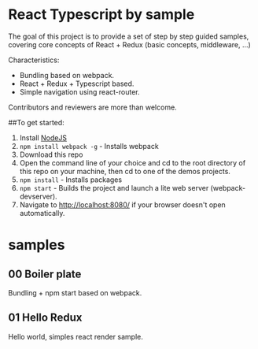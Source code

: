 # React Typescript by sample

The goal of this project is to provide a set of step by step guided samples, covering
core concepts of React + Redux (basic concepts, middleware, ...)

Characteristics:

+ Bundling based on webpack.
+ React + Redux + Typescript based.
+ Simple navigation using react-router.

Contributors and reviewers are more than welcome.

##To get started:  
1. Install [NodeJS](http://www.nodejs.org)  
2. `npm install webpack -g` - Installs webpack
4. Download this repo
5. Open the command line of your choice and cd to the root directory of this repo on your machine,
then cd to one of the demos projects.
6. `npm install` - Installs packages
7. `npm start` - Builds the project and launch a lite web server (webpack-devserver).
8. Navigate to [http://localhost:8080/](http://localhost:8080/) if your browser doesn't open automatically.

# samples

## 00 Boiler plate

Bundling + npm start based on webpack.

## 01 Hello Redux

Hello world, simples react render sample.
